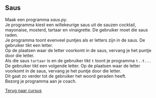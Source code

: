 ## Saus

Maak een programma _saus.py_.\
Je programma kiest een willekeurige saus uit de sauzen cocktail,
mayonaise, mosterd, tartaar en vinaigrette. De gebruiker moet die saus
raden.\
Je programma toont evenveel puntjes als er letters zijn in de saus. De
gebruiker tikt een letter.\
Op de plaatsen waar de letter voorkomt in de saus, vervang je het puntje
door die letter.\
Als die saus `tartaar` is en de gebruiker tikt `t` toont je programma
`t..t...`\
De gebruiker tikt een volgende letter. Op de plaatsen waar de letter
voorkomt in de saus, vervang je het puntje door die letter.\
Dit gaat zo verder tot de gebruiker het woord geraden heeft.\
Bezorg je programma aan je coach.

[Terug naar cursus](/27_string.html)